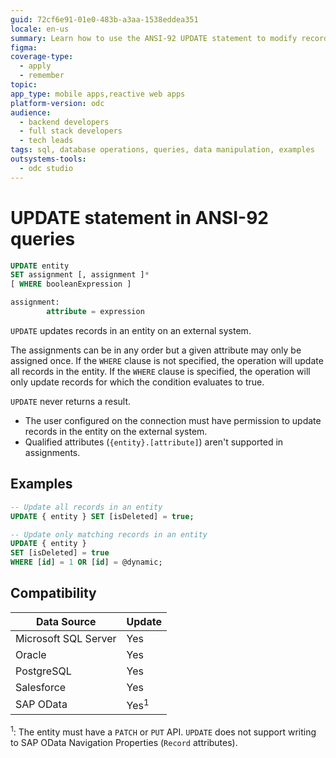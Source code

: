 ```yaml
---
guid: 72cf6e91-01e0-483b-a3aa-1538eddea351
locale: en-us
summary: Learn how to use the ANSI-92 UPDATE statement to modify records in external entities from OutSystems Developer Cloud (ODC) apps.
figma: 
coverage-type:
  - apply
  - remember
topic:
app_type: mobile apps,reactive web apps
platform-version: odc
audience:
  - backend developers
  - full stack developers
  - tech leads
tags: sql, database operations, queries, data manipulation, examples
outsystems-tools:
  - odc studio
---
```


# UPDATE statement in ANSI-92 queries

```sql
UPDATE entity
SET assignment [, assignment ]*
[ WHERE booleanExpression ]

assignment:
        attribute = expression
```


`UPDATE` updates records in an entity on an external system.

The assignments can be in any order but a given attribute may only be assigned once.
If the `WHERE` clause is not specified, the operation will update all records in the entity.
If the `WHERE` clause is specified, the operation will only update records for which the condition evaluates to true.

`UPDATE` never returns a result.

<div class="info" markdown="1">

* The user configured on the connection must have permission to update records in the entity on the external system.
* Qualified attributes (`{entity}.[attribute]`) aren't supported in assignments.

</div>

## Examples

```sql
-- Update all records in an entity
UPDATE { entity } SET [isDeleted] = true;

-- Update only matching records in an entity
UPDATE { entity }
SET [isDeleted] = true
WHERE [id] = 1 OR [id] = @dynamic;
```

## Compatibility

| Data Source          | Update          |
|----------------------|-----------------|
| Microsoft SQL Server | Yes             |    
| Oracle               | Yes             |    
| PostgreSQL           | Yes             |    
| Salesforce           | Yes             |     
| SAP OData            | Yes<sup>1</sup> |

<sup>1</sup>: The entity must have a `PATCH` or `PUT` API. `UPDATE` does not support writing to SAP OData Navigation Properties (`Record` attributes).
